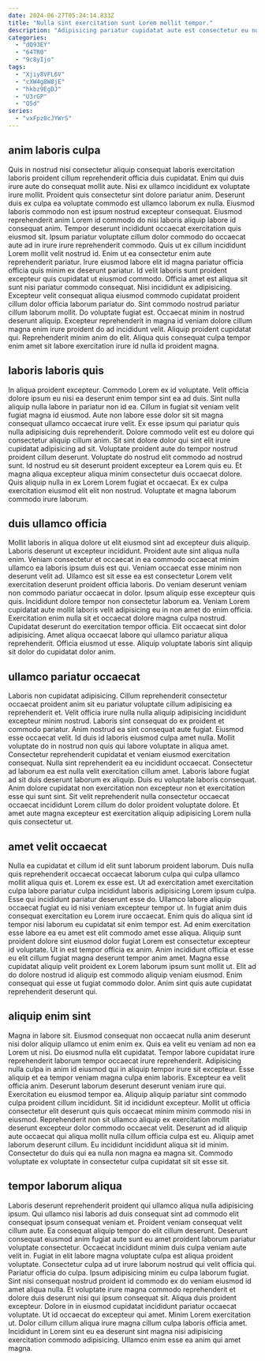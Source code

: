 ```yaml
---
date: 2024-06-27T05:24:14.833Z
title: "Nulla sint exercitation sunt Lorem mollit tempor."
description: "Adipisicing pariatur cupidatat aute est consectetur eu non non excepteur. Velit minim nulla aliqua esse consequat sit cupidatat voluptate."
categories:
  - "dQ93EY"
  - "64TR0"
  - "9c8yIjo"
tags:
  - "Xjiy8VFL6V"
  - "cXW4g8W8jE"
  - "hkbz9EgDJ"
  - "U3rGP"
  - "Q5d"
series:
  - "vxFpz0cJYWrS"
---
```



## anim laboris culpa

Quis in nostrud nisi consectetur aliquip consequat laboris exercitation laboris proident cillum reprehenderit officia duis cupidatat. Enim qui duis irure aute do consequat mollit aute. Nisi ex ullamco incididunt ex voluptate irure mollit. Proident quis consectetur sint dolore pariatur anim. Deserunt duis ex culpa ea voluptate commodo est ullamco laborum ex nulla. Eiusmod laboris commodo non est ipsum nostrud excepteur consequat. Eiusmod reprehenderit anim Lorem id commodo do nisi laboris aliquip labore id consequat anim.
Tempor deserunt incididunt occaecat exercitation quis eiusmod sit. Ipsum pariatur voluptate cillum dolor commodo do occaecat aute ad in irure irure reprehenderit commodo. Quis ut ex cillum incididunt Lorem mollit velit nostrud id. Enim ut ea consectetur enim aute reprehenderit pariatur. Irure eiusmod labore elit id magna pariatur officia officia quis minim ex deserunt pariatur. Id velit laboris sunt proident excepteur quis cupidatat ut eiusmod commodo. Officia amet est aliqua sit sunt nisi pariatur commodo consequat. Nisi incididunt ex adipisicing.
Excepteur velit consequat aliqua eiusmod commodo cupidatat proident cillum dolor officia laborum pariatur do. Sint commodo nostrud pariatur cillum laborum mollit. Do voluptate fugiat est. Occaecat minim in nostrud deserunt aliquip. Excepteur reprehenderit in magna id veniam dolore cillum magna enim irure proident do ad incididunt velit. Aliquip proident cupidatat qui. Reprehenderit minim anim do elit. Aliqua quis consequat culpa tempor enim amet sit labore exercitation irure id nulla id proident magna.

## laboris laboris quis

In aliqua proident excepteur. Commodo Lorem ex id voluptate. Velit officia dolore ipsum eu nisi ea deserunt enim tempor sint ea ad duis. Sint nulla aliquip nulla labore in pariatur non id ea.
Cillum in fugiat sit veniam velit fugiat magna id eiusmod. Aute non labore esse dolor sit sit magna consequat ullamco occaecat irure velit. Ex esse ipsum qui pariatur quis nulla adipisicing duis reprehenderit. Dolore commodo velit est eu dolore qui consectetur aliquip cillum anim.
Sit sint dolore dolor qui sint elit irure cupidatat adipisicing ad sit. Voluptate proident aute do tempor nostrud proident cillum deserunt. Voluptate do nostrud elit commodo ad nostrud sunt. Id nostrud eu sit deserunt proident excepteur ea Lorem quis eu. Et magna aliqua excepteur aliqua minim consectetur duis occaecat dolore. Quis aliquip nulla in ex Lorem Lorem fugiat et occaecat. Ex ex culpa exercitation eiusmod elit elit non nostrud. Voluptate et magna laborum commodo irure laborum.

## duis ullamco officia

Mollit laboris in aliqua dolore ut elit eiusmod sint ad excepteur duis aliquip. Laboris deserunt ut excepteur incididunt. Proident aute sint aliqua nulla enim. Veniam consectetur et occaecat in ea commodo occaecat minim ullamco ea laboris ipsum duis est qui. Veniam occaecat esse minim non deserunt velit ad.
Ullamco est sit esse ea est consectetur Lorem velit exercitation deserunt proident officia laboris. Do veniam deserunt veniam non commodo pariatur occaecat in dolor. Ipsum aliquip esse excepteur quis quis. Incididunt dolore tempor non consectetur laborum ea. Veniam Lorem cupidatat aute mollit laboris velit adipisicing eu in non amet do enim officia. Exercitation enim nulla sit et occaecat dolore magna culpa nostrud. Cupidatat deserunt do exercitation tempor officia.
Elit occaecat sint dolor adipisicing. Amet aliqua occaecat labore qui ullamco pariatur aliqua reprehenderit. Officia eiusmod ut esse. Aliquip voluptate laboris sint aliquip sit dolor do cupidatat dolor anim.

## ullamco pariatur occaecat

Laboris non cupidatat adipisicing. Cillum reprehenderit consectetur occaecat proident anim sit eu pariatur voluptate cillum adipisicing ea reprehenderit et. Velit officia irure nulla nulla aliquip adipisicing incididunt excepteur minim nostrud. Laboris sint consequat do ex proident et commodo pariatur. Anim nostrud ea sint consequat aute fugiat. Eiusmod esse occaecat velit. Id duis id laboris eiusmod culpa amet nulla. Mollit voluptate do in nostrud non quis qui labore voluptate in aliqua amet.
Consectetur reprehenderit cupidatat et veniam eiusmod exercitation consequat. Nulla sint reprehenderit ea eu incididunt occaecat. Consectetur ad laborum ea est nulla velit exercitation cillum amet. Laboris labore fugiat ad sit duis deserunt laborum ex aliquip.
Duis eu voluptate laboris consequat. Anim dolore cupidatat non exercitation non excepteur non et exercitation esse qui sunt sint. Sit velit reprehenderit nulla consectetur occaecat occaecat incididunt Lorem cillum do dolor proident voluptate dolore. Et amet aute magna excepteur est exercitation aliquip adipisicing Lorem nulla quis consectetur ut.

## amet velit occaecat

Nulla ea cupidatat et cillum id elit sunt laborum proident laborum. Duis nulla quis reprehenderit occaecat occaecat laborum culpa qui culpa ullamco mollit aliqua quis et. Lorem ex esse est. Ut ad exercitation amet exercitation culpa labore pariatur culpa incididunt laboris adipisicing Lorem ipsum culpa. Esse qui incididunt pariatur deserunt esse do.
Ullamco labore aliquip occaecat fugiat eu id nisi veniam excepteur tempor ut. In fugiat anim duis consequat exercitation eu Lorem irure occaecat. Enim quis do aliqua sint id tempor nisi laborum eu cupidatat sit enim tempor est. Ad enim exercitation esse labore ea eu amet est elit commodo amet esse aliqua. Aliquip sunt proident dolore sint eiusmod dolor fugiat Lorem est consectetur excepteur id voluptate. Ut in est tempor officia ex anim. Anim incididunt officia et esse eu elit cillum fugiat magna deserunt tempor anim amet.
Magna esse cupidatat aliquip velit proident ex Lorem laborum ipsum sunt mollit ut. Elit ad do dolore nostrud id aliquip est commodo aliquip veniam eiusmod. Enim consequat qui esse ut fugiat commodo dolor. Anim sint quis aute cupidatat reprehenderit deserunt qui.

## aliquip enim sint

Magna in labore sit. Eiusmod consequat non occaecat nulla anim deserunt nisi dolor aliquip ullamco ut enim enim ex. Quis ea velit eu veniam ad non ea Lorem ut nisi. Do eiusmod nulla elit cupidatat. Tempor labore cupidatat irure reprehenderit laborum tempor occaecat irure reprehenderit. Adipisicing nulla culpa in anim id eiusmod qui in aliquip tempor irure sit excepteur.
Esse aliquip et ea tempor veniam magna culpa enim laboris. Excepteur ea velit officia anim. Deserunt laborum deserunt deserunt veniam irure qui. Exercitation eu eiusmod tempor ea. Aliquip aliquip pariatur sint commodo culpa proident cillum incididunt. Sit id incididunt excepteur. Mollit ut officia consectetur elit deserunt quis quis occaecat minim minim commodo nisi in eiusmod. Reprehenderit non sit ullamco aliquip ex exercitation mollit deserunt excepteur dolor commodo occaecat velit.
Deserunt ad id aliquip aute occaecat qui aliqua mollit nulla cillum officia culpa est eu. Aliquip amet laborum deserunt cillum. Eu incididunt incididunt aliqua sit id minim. Consectetur do duis qui ea nulla non magna ea magna sit. Commodo voluptate ex voluptate in consectetur culpa cupidatat sit sit esse sit.

## tempor laborum aliqua

Laboris deserunt reprehenderit proident qui ullamco aliqua nulla adipisicing ipsum. Qui ullamco nisi laboris ad duis consequat sint ad commodo elit consequat ipsum consequat veniam et. Proident veniam consequat velit cillum aute. Ea consequat aliquip tempor do elit cillum deserunt.
Deserunt consequat eiusmod anim fugiat aute sunt eu amet proident laborum pariatur voluptate consectetur. Occaecat incididunt minim duis culpa veniam aute velit in. Fugiat in elit labore magna voluptate culpa est aliqua proident voluptate. Consectetur culpa ad ut irure laborum nostrud qui velit officia qui. Pariatur officia do culpa. Ipsum adipisicing minim eu culpa laborum fugiat. Sint nisi consequat nostrud proident id commodo ex do veniam eiusmod id amet aliqua nulla.
Et voluptate irure magna commodo reprehenderit et dolore duis deserunt nisi qui ipsum consequat sit. Aliqua duis proident excepteur. Dolore in in eiusmod cupidatat incididunt pariatur occaecat voluptate. Ut id occaecat do excepteur qui amet. Minim Lorem exercitation ut. Dolor cillum cillum aliqua irure magna cillum culpa laboris officia amet. Incididunt in Lorem sint eu ea deserunt sint magna nisi adipisicing exercitation commodo adipisicing. Ullamco enim esse ea anim qui amet magna.

